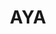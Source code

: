 ---
layout: home

title: AYA
titleTemplate: Android ADB Desktop App

hero:
  name: "AYA"
  text: "Android ADB Desktop App"
  tagline: AYA is a desktop application for easily controlling android devices, which can be considered as a GUI wrapper for ADB.
  actions:
    - theme: brand
      text: Get Started
      link: /guide/
    - theme: alt
      text: Windows
      link: https://release.liriliri.io/aya/AYA-1.12.1-win-x64.exe
    - theme: alt
      text: macOS Apple silicon
      link: https://release.liriliri.io/aya/AYA-1.12.1-mac-arm64.dmg 
    - theme: alt
      text: macOS Intel chip 
      link: https://release.liriliri.io/aya/AYA-1.12.1-mac-x64.dmg 
    - theme: alt
      text: Linux
      link: https://release.liriliri.io/aya/AYA-1.12.1-linux-x86_64.AppImage
  image:
    src: /screenshot.png
    alt: screenshot

features:
  - icon:
      src: /rocket.svg
    title: Easy to Install
    details: Built-in ADB, ready to use upon installation without any additional complicated operations.
  - icon:
      src: /tools.svg
    title: Feature-rich
    details: Divided into multiple panels by category, including app management, performance monitoring, process management, and more.
  - icon:
      src: /easy.svg
    title: Easy to Use
    details: Graphical user interface, one-click operations, no need to input any commands. 
---
